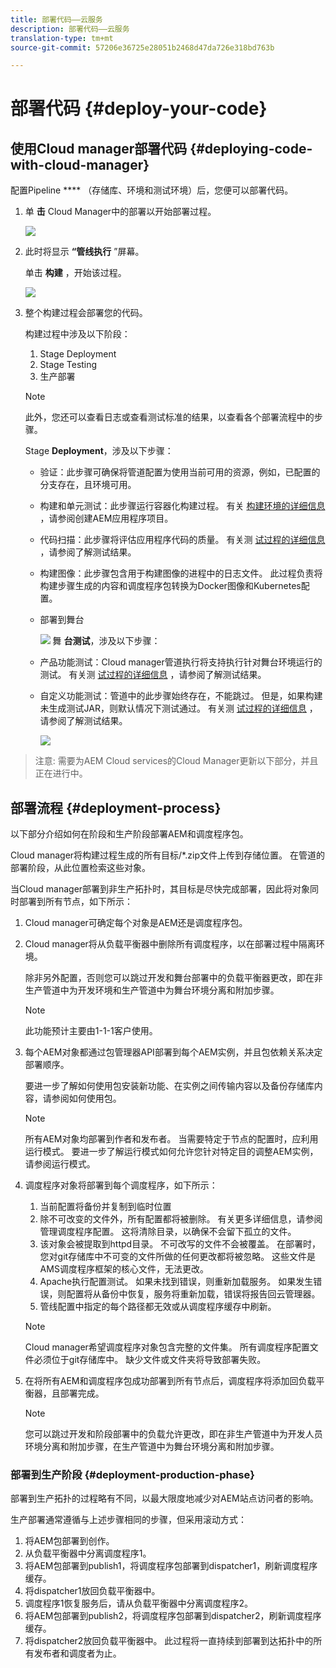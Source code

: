 ```yaml
---
title: 部署代码——云服务
description: 部署代码——云服务
translation-type: tm+mt
source-git-commit: 57206e36725e28051b2468d47da726e318bd763b

---
```



# 部署代码 {#deploy-your-code}

## 使用Cloud manager部署代码 {#deploying-code-with-cloud-manager}

配置Pipeline **** （存储库、环境和测试环境）后，您便可以部署代码。

1. 单 **击** Cloud Manager中的部署以开始部署过程。

   ![](assets/deploy-code1.png)


1. 此时将显示 **“管线执行** ”屏幕。

   单击 **构建** ，开始该过程。

   ![](assets/deploy-code2.png)

1. 整个构建过程会部署您的代码。

   构建过程中涉及以下阶段：

   1. Stage Deployment
   1. Stage Testing
   1. 生产部署
   >[!NOTE]
   >
   >此外，您还可以查看日志或查看测试标准的结果，以查看各个部署流程中的步骤。

   Stage **Deployment**，涉及以下步骤：

   * 验证：此步骤可确保将管道配置为使用当前可用的资源，例如，已配置的分支存在，且环境可用。
   * 构建和单元测试：此步骤运行容器化构建过程。 有关 [构建环境的详细信息](/help/onboarding/getting-access-to-aem-in-cloud/creating-aem-application-project.md) ，请参阅创建AEM应用程序项目。
   * 代码扫描：此步骤将评估应用程序代码的质量。 有关测 [试过程的详细信息](understand-test-results.md) ，请参阅了解测试结果。
   * 构建图像：此步骤包含用于构建图像的进程中的日志文件。 此过程负责将构建步骤生成的内容和调度程序包转换为Docker图像和Kubernetes配置。
   * 部署到舞台

      ![](assets/stage-deployment.png)
   舞 **台测试**，涉及以下步骤：

   * 产品功能测试：Cloud manager管道执行将支持执行针对舞台环境运行的测试。 有关测 [试过程的详细信息](understand-test-results.md) ，请参阅了解测试结果。
   * 自定义功能测试：管道中的此步骤始终存在，不能跳过。 但是，如果构建未生成测试JAR，则默认情况下测试通过。 有关测 [试过程的详细信息](understand-test-results.md) ，请参阅了解测试结果。

      ![](assets/stage-testing.png)





>注意:
>需要为AEM Cloud services的Cloud Manager更新以下部分，并且正在进行中。

## 部署流程 {#deployment-process}

以下部分介绍如何在阶段和生产阶段部署AEM和调度程序包。

Cloud manager将构建过程生成的所有目标/*.zip文件上传到存储位置。  在管道的部署阶段，从此位置检索这些对象。

当Cloud manager部署到非生产拓扑时，其目标是尽快完成部署，因此将对象同时部署到所有节点，如下所示：

1. Cloud manager可确定每个对象是AEM还是调度程序包。
1. Cloud manager将从负载平衡器中删除所有调度程序，以在部署过程中隔离环境。

   除非另外配置，否则您可以跳过开发和舞台部署中的负载平衡器更改，即在非生产管道中为开发环境和生产管道中为舞台环境分离和附加步骤。

   >[!NOTE]
   >
   >此功能预计主要由1-1-1客户使用。

1. 每个AEM对象都通过包管理器API部署到每个AEM实例，并且包依赖关系决定部署顺序。

   要进一步了解如何使用包安装新功能、在实例之间传输内容以及备份存储库内容，请参阅如何使用包。

   >[!NOTE]
   >
   >所有AEM对象均部署到作者和发布者。 当需要特定于节点的配置时，应利用运行模式。 要进一步了解运行模式如何允许您针对特定目的调整AEM实例，请参阅运行模式。

1. 调度程序对象将部署到每个调度程序，如下所示：

   1. 当前配置将备份并复制到临时位置
   1. 除不可改变的文件外，所有配置都将被删除。 有关更多详细信息，请参阅管理调度程序配置。 这将清除目录，以确保不会留下孤立的文件。
   1. 该对象会被提取到httpd目录。  不可改写的文件不会被覆盖。 在部署时，您对git存储库中不可变的文件所做的任何更改都将被忽略。  这些文件是AMS调度程序框架的核心文件，无法更改。
   1. Apache执行配置测试。 如果未找到错误，则重新加载服务。 如果发生错误，则配置将从备份中恢复，服务将重新加载，错误将报告回云管理器。
   1. 管线配置中指定的每个路径都无效或从调度程序缓存中刷新。
   >[!NOTE]
   >
   >Cloud manager希望调度程序对象包含完整的文件集。  所有调度程序配置文件必须位于git存储库中。 缺少文件或文件夹将导致部署失败。

1. 在将所有AEM和调度程序包成功部署到所有节点后，调度程序将添加回负载平衡器，且部署完成。

   >[!NOTE]
   >
   >您可以跳过开发和阶段部署中的负载允许更改，即在非生产管道中为开发人员环境分离和附加步骤，在生产管道中为舞台环境分离和附加步骤。

### 部署到生产阶段 {#deployment-production-phase}

部署到生产拓扑的过程略有不同，以最大限度地减少对AEM站点访问者的影响。

生产部署通常遵循与上述步骤相同的步骤，但采用滚动方式：

1. 将AEM包部署到创作。
1. 从负载平衡器中分离调度程序1。
1. 将AEM包部署到publish1，将调度程序包部署到dispatcher1，刷新调度程序缓存。
1. 将dispatcher1放回负载平衡器中。
1. 调度程序1恢复服务后，请从负载平衡器中分离调度程序2。
1. 将AEM包部署到publish2，将调度程序包部署到dispatcher2，刷新调度程序缓存。
1. 将dispatcher2放回负载平衡器中。
此过程将一直持续到部署到达拓扑中的所有发布者和调度者为止。


